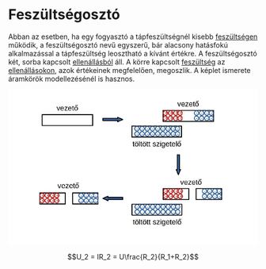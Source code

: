 # Feszültségosztó

Abban az esetben, ha egy fogyasztó a tápfeszültségnél kisebb [feszültségen](./feszultseg.md) működik, a feszültségosztó nevű egyszerű, bár alacsony hatásfokú alkalmazással a tápfeszültség leosztható a kívánt értékre. 
A feszültségosztó két, sorba kapcsolt [ellenállásból](./ellenallas.md) áll. A körre kapcsolt [feszültség](./feszultseg.md) az [ellenállásokon](./ellenallas.md), azok értékeinek megfelelően, megoszlik. 
A képlet ismerete áramkörök modellezésénél is hasznos.

![alt text](image.png)

$$U_2 = IR_2 = U\frac{R_2}{R_1+R_2}$$